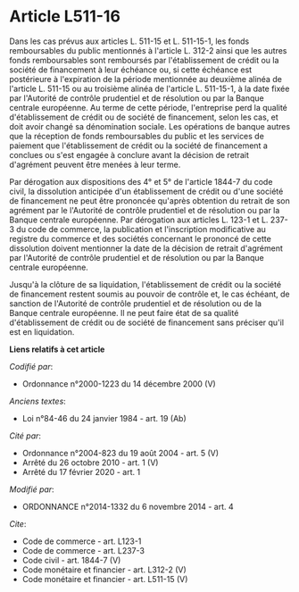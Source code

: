 # Article L511-16

Dans les cas prévus aux articles L. 511-15 et L. 511-15-1, les fonds remboursables du public mentionnés à l'article L. 312-2
ainsi que les autres fonds remboursables sont remboursés par l'établissement de crédit ou la société de financement à leur
échéance ou, si cette échéance est postérieure à l'expiration de la période mentionnée au deuxième alinéa de l'article L.
511-15 ou au troisième alinéa de l'article L. 511-15-1, à la date fixée par l'Autorité de contrôle prudentiel et de
résolution ou par la Banque centrale européenne. Au terme de cette période, l'entreprise perd la qualité d'établissement de
crédit ou de société de financement, selon les cas, et doit avoir changé sa dénomination sociale. Les opérations de banque
autres que la réception de fonds remboursables du public et les services de paiement que l'établissement de crédit ou la
société de financement a conclues ou s'est engagée à conclure avant la décision de retrait d'agrément peuvent être menées à
leur terme. 

Par dérogation aux dispositions des 4° et 5° de l'article 1844-7 du code civil, la dissolution anticipée d'un établissement
de crédit ou d'une société de financement ne peut être prononcée qu'après obtention du retrait de son agrément par le
l'Autorité de contrôle prudentiel et de résolution ou par la Banque centrale européenne. Par dérogation aux articles L. 123-1
et L. 237-3 du code de commerce, la publication et l'inscription modificative au registre du commerce et des sociétés
concernant le prononcé de cette dissolution doivent mentionner la date de la décision de retrait d'agrément par l'Autorité de
contrôle prudentiel et de résolution ou par la Banque centrale européenne. 

Jusqu'à la clôture de sa liquidation, l'établissement de crédit ou la société de financement restent soumis au pouvoir de
contrôle et, le cas échéant, de sanction de l'Autorité de contrôle prudentiel et de résolution ou de la Banque centrale
européenne. Il ne peut faire état de sa qualité d'établissement de crédit ou de société de financement sans préciser qu'il
est en liquidation.

**Liens relatifs à cet article**

_Codifié par_:

  - Ordonnance n°2000-1223 du 14 décembre 2000 (V)

_Anciens textes_:

  - Loi n°84-46 du 24 janvier 1984 - art. 19 (Ab)

_Cité par_:

  - Ordonnance n°2004-823 du 19 août 2004 - art. 5 (V)
  - Arrêté du 26 octobre 2010 - art. 1 (V)
  - Arrêté du 17 février 2020 - art. 1

_Modifié par_:

  - ORDONNANCE n°2014-1332 du 6 novembre 2014 - art. 4

_Cite_:

  - Code de commerce - art. L123-1
  - Code de commerce - art. L237-3
  - Code civil - art. 1844-7 (V)
  - Code monétaire et financier - art. L312-2 (V)
  - Code monétaire et financier - art. L511-15 (V)

